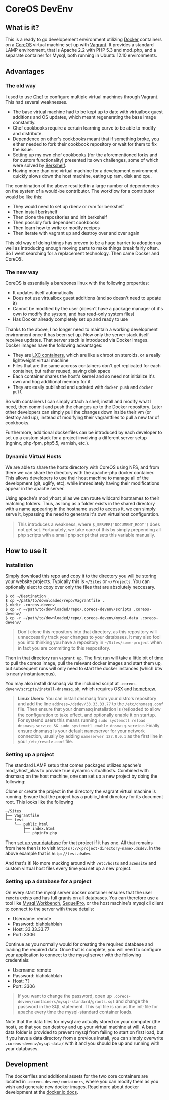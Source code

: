 # CoreOS DevEnv

## What is it?

This is a ready to go developement environment utilizing [Docker](http://docker.io) containers on a [CoreOS](http://coreos.com) virtual machine set up with [Vagrant](http://vagrantup.com). It provides a standard LAMP environment, that is Apache 2.2 with PHP 5.3 and mod_php, and a separate container for Mysql, both running in Ubuntu 12.10 environments.

## Advantages

### The old way

I used to use [Chef](http://www.opscode.com/chef/) to configure multiple virtual machines through Vagrant. This had several weaknesses.

- The base virtual machine had to be kept up to date with virtualbox guest additions and OS updates, which meant regenerating the base image constantly.
- Chef cookbooks require a certain learning curve to be able to modify and distribute.
- Dependence on other's cookbooks meant that if something broke, you either needed to fork their cookbook repository or wait for them to fix the issue.
- Setting up my own chef cookbooks (for the aforementioned forks and for custom functionality) presented its own challenges, some of which were solved by [Berkshelf](http://berkshelf.com/).
- Having more than one virtual machine for a development environment quickly slows down the host machine, eating up ram, disk and cpu.

The combination of the above resulted in a large number of dependencies on the system of a would-be contributor. The workflow for a contributor would be like this:

- They would need to set up rbenv or rvm for berkshelf
- Then install berkshelf
- Then clone the repositories and init berkshelf
- Then possibly fork dependent cookbooks
- Then learn how to write or modify recipes
- Then iterate with vagrant up and destroy over and over again

This old way of doing things has proven to be a huge barrier to adoption as well as introducing enough moving parts to make things break fairly often. So I went searching for a replacement technology. Then came Docker and CoreOS.

### The new way

CoreOS is essentially a barebones linux with the following properties:

- It updates itself automatically
- Does not use virtualbox guest additions (and so doesn't need to update it)
- Cannot be modified by the user (doesn't have a package manager of it's own to modify the system, and has read-only system files)
- Has Docker already completely set up and ready to use

Thanks to the above, I no longer need to maintain a working development environment once it has been set up. Now only the server stack itself receives updates. That server stack is introduced via Docker images. Docker images have the following advantages:

- They are [LXC containers](http://linuxcontainers.org/), which are like a chroot on steroids, or a really lightweight virtual machine
- Files that are the same accross containers don't get replicated for each container, but rather reused, saving disk space
- Each container shares the host's kernel and so need not initialize it's own and hog additional memory for it
- They are easily published and updated with `docker push` and `docker pull`

So with containers I can simply attach a shell, install and modify what I need, then commit and push the changes up to the Docker repository. Later other developers can simply pull the changes down inside their vm (or destroy and up), instead of modifying their vagrantfiles to pull a new tar of cookbooks.

Furthermore, additional dockerfiles can be introduced by each developer to set up a custom stack for a project involving a different server setup (ngninx, php-fpm, php5.5, varnish, etc.).

### Dynamic Virtual Hosts

We are able to share the hosts directory with CoreOS using NFS, and from there we can share the directory with the apache-php docker container. This allows developers to use their host machine to manage all of the development (git, uglify, etc), while immediately having their modifications appear in the apache server.

Using apache's mod_vhost_alias we can route wildcard hostnames to their matching folders. Thus, as long as a folder exists in the shared directory with a name appearing in the hostname used to access it, we can simply serve it, bypassing the need to generate it's own virtualhost configuration.

> This introduces a weakness, where `$_SERVER['DOCUMENT_ROOT']` does not get set. Fortunately, we take care of this by simply prepending all php scripts with a small php script that sets this variable manually.

## How to use it

### Installation

Simply download this repo and copy it to the directory you will be storing your website projects. Typically this is `~/Sites` or `~/Projects`. You can optionally elect to copy over only the files that are absolutely neccesary.

	$ cd ~/Destination
	$ cp ~/path/to/downloaded/repo/Vagrantfile .
	$ mkdir .coreos-devenv
	$ cp -r ~/path/to/downloaded/repo/.coreos-devenv/scripts .coreos-devenv/
	$ cp -r ~/path/to/downloaded/repo/.coreos-devenv/mysql-data .coreos-devenv/

> Don't clone this repository into that directory, as this repository will unneccesarily track your changes to your databases. It may also fool you into thinking you have a repository in `~/Sites/some-project` when in fact you are commiting to this respository.

Then in that directory run `vagrant up`. The first run will take a little bit of time to pull the coreos image, pull the relevant docker images and start them up, but subsequent runs will only need to start the docker instances (which btw is nearly instantaneous).

You may also install dnsmasq via the included script at `.coreos-devenv/scripts/install-dnsmasq.sh`, which requires OSX and [homebrew](http://brew.sh/).

> **Linux Users:** You can install dnsmasq from your distro's repository and add the line `address=/dsdev/33.33.33.77` to the `/etc/dnsmasq.conf` file. Then ensure that your dnsmasq installation is (re)loaded to allow the configuration to take effect, and optionally enable it on startup. For systemd users this means running `sudo systemctl reload dnsmasq.service && sudo systemctl enable dnsmasq.service`. Finally ensure dnsmasq is your default nameserver for your network connection, usually by adding `nameserver 127.0.0.1` as the first line in your `/etc/resolv.conf` file.

### Setting up a project

The standard LAMP setup that comes packaged utilizes apache's mod_vhost_alias to provide true dynamic virtualhosts. Combined with dnsmasq on the host machine, one can set up a new project by doing the following:

Clone or create the project in the directory the vagrant virtual machine is running. Ensure that the project has a public_html directory for its document root. This looks like the following

	~/Sites
	├── Vagrantfile
	└── test
	    └── public_html
	        ├── index.html
	        └── phpinfo.php

Then [set up your database](#setting-up-a-database-for-a-project) for that project if it has one. All that remains from here then is to visit `http(s)://<project-directory-name>.dsdev`. In the above example that is `http://test.dsdev`.

And that's it! No more mucking around with `/etc/hosts` and `a2ensite` and custom virtual host files every time you set up a new project.

### Setting up a database for a project

On every start the mysql server docker container ensures that the user `remote` exists and has full grants on all databases. You can therefore use a tool like [Mysql Workbench](http://www.mysql.com/products/workbench/), [SequelPro](http://www.sequelpro.com/), or the host machine's mysql cli client to connect to the server with these details:

- Username: remote
- Password: blahblahblah
- Host: 33.33.33.77
- Port: 3306

Continue as you normally would for creating the required database and loading the required data. Once that is complete, you will need to configure your application to connect to the mysql server with the following credentials:

- Username: remote
- Password: blahblahblah
- Host: ??
- Port: 3306

> If you want to change the password, open up `.coreos-devenv/containers/mysql-standard/grants.sql` and change the password in the SQL statement. This sql file is ran as the init-file for apache every time the mysql-standard container loads.

Note that the data files for mysql are actually stored on your computer (the host), so that you can destroy and up your virtual machine at will. A base data folder is provided to prevent mysql from failing to start on first load, but if you have a data directory from a previous install, you can simply overwrite `.coreos-devenv/mysql-data/` with it and you should be up and running with your databases.

## Development

The dockerfiles and additional assets for the two core containers are located in `.coreos-devenv/containers`, where you can modify them as you wish and generate new docker images. Read more about docker development at the [docker.io docs](http://docs.docker.io/en/latest/).
